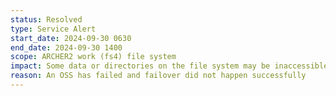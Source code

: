 ```yaml
---
status: Resolved
type: Service Alert
start_date: 2024-09-30 0630
end_date: 2024-09-30 1400
scope: ARCHER2 work (fs4) file system 
impact: Some data or directories on the file system may be inaccessible. Trying to access inaccessible data may cause the terminal to hang.
reason: An OSS has failed and failover did not happen successfully
---
```

